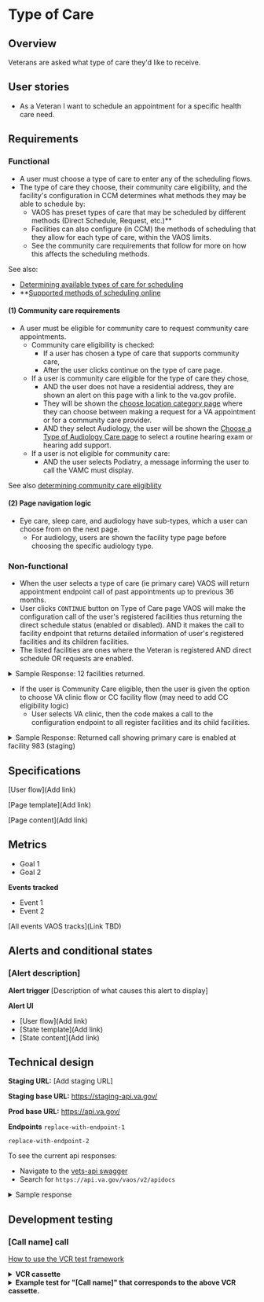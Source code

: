 # Type of Care

## Overview
Veterans are asked what type of care they'd like to receive.

## User stories

- As a Veteran I want to schedule an appointment for a specific health care need.

## Requirements

### Functional
<!-- What the system should do in order to meet the user's needs (see user stories.) These are the aspects of the feature that the user can detect. -->

- A user must choose a type of care to enter any of the scheduling flows.
- The type of care they choose, their community care eligibility, and the facility's configuration in CCM determines what methods they may be able to schedule by:
  - VAOS has preset types of care that may be scheduled by different methods (Direct Schedule, Request, etc.)**
  - Facilities can also configure (in CCM) the methods of scheduling that they allow for each type of care, within the VAOS limits.
  - See the community care requirements that follow for more on how this affects the scheduling methods.

See also:
- [Determining available types of care for scheduling](../backend-logic.md#determining-available-types-of-care-for-scheduling)
- **[Supported methods of scheduling online](../backend-logic.md#supported-methods-of-scheduling-online)

#### (1) Community care requirements
- A user must be eligible for community care to request community care appointments.
  - Community care eligibility is checked: 
    - If a user has chosen a type of care that supports community care,
    - After the user clicks continue on the type of care page.
  - If a user is community care eligible for the type of care they chose, 
    - AND the user does not have a residential address, they are shown an alert on this page with a link to the va.gov profile.
    - They will be shown the [choose location category page](./all--choose-va-or-cc-facility.md) where they can choose between making a request for a VA appointment or for a community care provider.
    - AND they select Audiology, the user will be shown the [Choose a Type of Audiology Care page](./all--choose-a-type-of-audiology-care.md) to select a routine hearing exam or hearing add support.  
  - If a user is not eligible for community care:
    - AND the user selects Podiatry, a message informing the user to call the VAMC must display.

See also [determining community care eligibliity](../backend-logic.md#determining-community-care-eligibliity)
 
#### (2) Page navigation logic
- Eye care, sleep care, and audiology have sub-types, which a user can choose from on the next page.
    - For audiology, users are shown the facility type page before choosing the specific audiology type.

### Non-functional

- When the user selects a type of care (ie primary care) VAOS will return appointment endpoint call of past appointments up to previous 36 months.
- User clicks `CONTINUE` button on Type of Care page VAOS will make the configuration call of the user's registered facilities thus returning the direct schedule status (enabled or disabled). AND it makes the call to facility endpoint that returns detailed information of user's registered facilities and its children facilities.
- The listed facilities are ones where the Veteran is registered AND direct schedule OR requests are enabled. 

<details>

<summary>Sample Response: 12 facilities returned. </summary>

```
https://staging-api.va.gov/vaos/v2/facilities?children=true&ids[]=984&ids[]=983

{
    "id": "984",
    "type": "facilities",
    "attributes": {
        "id": "984",
        "vistaSite": "984",
        "vastParent": "984",
        "type": "va_health_facility",
        "name": "Dayton VA Medical Center",
        "classification": "VA Medical Center (VAMC)",
        "timezone": {
            "timeZoneId": "America/New_York"
        },
        "lat": 39.74935,
        "long": -84.2532,
        "website": "https://www.dayton.va.gov/locations/directions.asp",
        "phone": {
            "main": "937-268-6511"
        },
        "hoursOfOperation": null,
        "mailingAddress": null,
        "physicalAddress": {
            "type": "physical",
            "line": [
                "4100 West Third Street"
            ],
            "city": "Dayton",
            "state": "OH",
            "postalCode": "45428-9000"
        },
        "mobile": null,
        "healthService": [
            "Audiology",
            "Cardiology",
            "DentalServices",
            "Dermatology",
            "Gastroenterology",
            "Gynecology",
            "MentalHealthCare",
            "Nutrition",
            "Ophthalmology",
            "Optometry",
            "Orthopedics",
            "Podiatry",
            "PrimaryCare",
            "SpecialtyCare",
            "Urology",
            "WomensHealth"
        ],
        "operatingStatus": null
    }
}
```
</details>

-  If the user is Community Care eligible, then the user is given the option to choose VA clinic flow or CC facility flow (may need to add CC eligibility logic) 
   -  User selects VA clinic, then the code makes a call to the configuration endpoint to all register facilities and its child facilities. 

<details>

  <summary>Sample Response: Returned call showing primary care is enabled at facility 983 (staging)</summary>

  ```
  https://staging-api.va.gov/vaos/v2/scheduling/configurations?facility_ids[]=983QE&facility_ids[]=983QA&facility_ids[]=983GD&facility_ids[]=983GC&facility_ids[]=983GB&facility_ids[]=983&facility_ids[]=984&facility_ids[]=984GF&facility_ids[]=984GC&facility_ids[]=984GB&facility_ids[]=984GD&facility_ids[]=984GA

  {
      "id": "primaryCare",
      "name": "Primary Care",
      "stopCodes": [
          {
              "primary": "322",
              "defaultForRequests": false
          },
          {
              "primary": "323",
              "defaultForRequests": false
          },
          {
              "primary": "350",
              "defaultForRequests": false
          }
      ],
      "direct": {
          "patientHistoryRequired": false,
          "canCancel": true,
          "enabled": true
      },
      "request": {
          "patientHistoryRequired": false,
          "patientHistoryDuration": 0,
          "submittedRequestLimit": 1,
          "enterpriseSubmittedRequestLimit": 1,
          "enabled": false
      }
  }
  ```
</details>

## Specifications

[User flow](Add link) 

[Page template](Add link)

[Page content](Add link)

## Metrics
<!--Goals for this feature, and how we track them through analytics-->

- Goal 1
- Goal 2

**Events tracked**
<!-- Descriptions of events tracked on this page to meet those goals -->

- Event 1
- Event 2

[All events VAOS tracks](Link TBD)

## Alerts and conditional states
<!-- Any alerts that could display for this feature and what triggers them. -->

### [Alert description]
<!-- Add a new section for each alert -->

**Alert trigger**
[Description of what causes this alert to display]

**Alert UI**
- [User flow](Add link)
- [State template](Add link)
- [State content](Add link)

## Technical design
<!-- Endpoints and sample responses -->

**Staging URL:** [Add staging URL]

**Staging base URL:** https://staging-api.va.gov/

**Prod base URL:** https://api.va.gov/

**Endpoints**
`replace-with-endpoint-1`

`replace-with-endpoint-2`

To see the current api responses:
- Navigate to the [vets-api swagger](https://department-of-veterans-affairs.github.io/va-digital-services-platform-docs/api-reference/#/)
- Search for `https://api.va.gov/vaos/v2/apidocs`

<details>
  <summary>Sample response</summary>

```json
[Add sample response]
```

</details>

## Development testing
<!-- Unit tests, API tests -->

### [Call name] call

[How to use the VCR test framework](https://www.rubydoc.info/gems/vcr/VCR)
  
<details>
  <summary><b>VCR cassette</b></summary>

```
[Add VCR cassette]

```
</details>

<details>
  <summary><b>Example test for "[Call name]" that corresponds to the above VCR cassette.</b></summary>

```
[Add example test]
```
</details>
